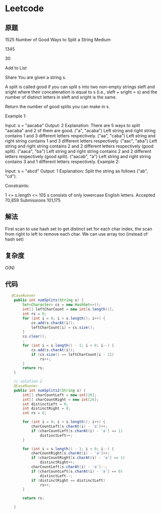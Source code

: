 # Leetcode #

## 原题

1525 Number of Good Ways to Split a String
Medium

1345

30

Add to List

Share
You are given a string s.

A split is called good if you can split s into two non-empty strings sleft and sright where their concatenation is equal to s (i.e., sleft + sright = s) and the number of distinct letters in sleft and sright is the same.

Return the number of good splits you can make in s.

 

Example 1:

Input: s = "aacaba"
Output: 2
Explanation: There are 5 ways to split "aacaba" and 2 of them are good. 
("a", "acaba") Left string and right string contains 1 and 3 different letters respectively.
("aa", "caba") Left string and right string contains 1 and 3 different letters respectively.
("aac", "aba") Left string and right string contains 2 and 2 different letters respectively (good split).
("aaca", "ba") Left string and right string contains 2 and 2 different letters respectively (good split).
("aacab", "a") Left string and right string contains 3 and 1 different letters respectively.
Example 2:

Input: s = "abcd"
Output: 1
Explanation: Split the string as follows ("ab", "cd").
 

Constraints:

1 <= s.length <= 105
s consists of only lowercase English letters.
Accepted
70,859
Submissions
101,175

## 解法

First scan to use hash set to get distinct set for each char index, the scan from right to left to remove each char.
We can use array too (instead of hash set)

## 复杂度

O(N)

## 代码


```Java
   @CaseRunner
    public int numSplits(String s) {
        Set<Character> cs = new HashSet<>();
        int[] leftCharCount = new int[s.length()];
        int rs = 0;
        for (int i = 0; i < s.length(); i++) {
            cs.add(s.charAt(i));
            leftCharCount[i] = cs.size();
        }
        cs.clear();
        ;
        for (int i = s.length() - 1; i > 0; i--) {
            cs.add(s.charAt(i));
            if (cs.size() == leftCharCount[i - 1])
                rs++;
        }
        return rs;
    }

    // solution 2
    @CaseRunner
    public int numSplits2(String s) {
        int[] charCountLeft = new int[26];
        int[] charCountRight = new int[26];
        int distinctLeft = 0;
        int distinctRight = 0;
        int rs = 0;

        for (int i = 0; i < s.length(); i++) {
            charCountLeft[s.charAt(i) - 'a']++;
            if (charCountLeft[s.charAt(i) - 'a'] == 1)
                distinctLeft++;
        }

        for (int i = s.length() - 1; i > 0; i--) {
            charCountRight[s.charAt(i) - 'a']++;
            if (charCountRight[s.charAt(i) - 'a'] == 1)
                distinctRight++;
            charCountLeft[s.charAt(i) - 'a']--;
            if (charCountLeft[s.charAt(i) - 'a'] == 0)
                distinctLeft--;
            if (distinctRight == distinctLeft)
                rs++;
        }

        return rs;

    }


```
